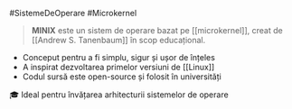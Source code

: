 #SistemeDeOperare #Microkernel

> **MINIX** este un sistem de operare bazat pe [[microkernel]], creat de [[Andrew S. Tanenbaum]] în scop educațional.

- Conceput pentru a fi simplu, sigur și ușor de înțeles
- A inspirat dezvoltarea primelor versiuni de [[Linux]]
- Codul sursă este open-source și folosit în universități

🎓 Ideal pentru învățarea arhitecturii sistemelor de operare